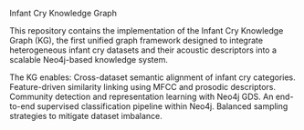 Infant Cry Knowledge Graph

This repository contains the implementation of the Infant Cry Knowledge Graph (KG), the first unified graph framework designed to integrate heterogeneous infant cry datasets and their acoustic descriptors into a scalable Neo4j-based knowledge system.

The KG enables:
Cross-dataset semantic alignment of infant cry categories.
Feature-driven similarity linking using MFCC and prosodic descriptors.
Community detection and representation learning with Neo4j GDS.
An end-to-end supervised classification pipeline within Neo4j.
Balanced sampling strategies to mitigate dataset imbalance.
